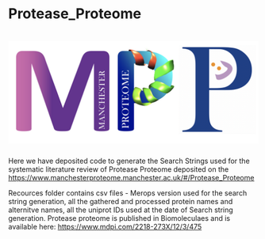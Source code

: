 # Protease_Proteome


# ![Protease Proteome](assets/MPP.png)

Here we have deposited code to generate the Search Strings used for the systematic literature review of Protease Proteome deposited on the https://www.manchesterproteome.manchester.ac.uk/#/Protease_Proteome 

Recources folder contains csv files - Merops version used for the search string generation, all the gathered and processed protein names and alternitve names, all the uniprot IDs used at the date of Search string generation.
Protease proteome is published in Biomoleculaes and is available here: https://www.mdpi.com/2218-273X/12/3/475